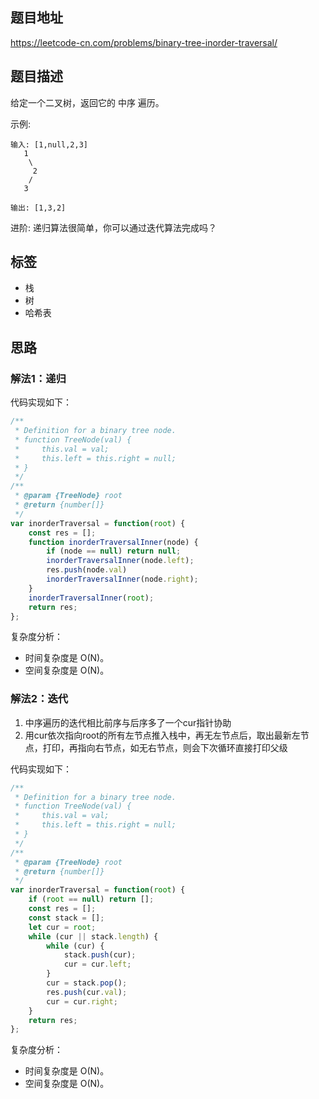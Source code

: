 ## 题目地址

https://leetcode-cn.com/problems/binary-tree-inorder-traversal/

## 题目描述

给定一个二叉树，返回它的 中序 遍历。

示例:
```
输入: [1,null,2,3]  
   1
    \
     2
    /
   3 

输出: [1,3,2]
```

进阶: 递归算法很简单，你可以通过迭代算法完成吗？

## 标签

- 栈
- 树
- 哈希表

## 思路

### 解法1：递归

代码实现如下：
```javascript
/**
 * Definition for a binary tree node.
 * function TreeNode(val) {
 *     this.val = val;
 *     this.left = this.right = null;
 * }
 */
/**
 * @param {TreeNode} root
 * @return {number[]}
 */
var inorderTraversal = function(root) {
    const res = [];
    function inorderTraversalInner(node) {
        if (node == null) return null;
        inorderTraversalInner(node.left);
        res.push(node.val)
        inorderTraversalInner(node.right);
    }
    inorderTraversalInner(root);
    return res;
};
```

复杂度分析：

- 时间复杂度是 O(N)。
- 空间复杂度是 O(N)。

### 解法2：迭代

1. 中序遍历的迭代相比前序与后序多了一个cur指针协助
2. 用cur依次指向root的所有左节点推入栈中，再无左节点后，取出最新左节点，打印，再指向右节点，如无右节点，则会下次循环直接打印父级

代码实现如下：
```javascript
/**
 * Definition for a binary tree node.
 * function TreeNode(val) {
 *     this.val = val;
 *     this.left = this.right = null;
 * }
 */
/**
 * @param {TreeNode} root
 * @return {number[]}
 */
var inorderTraversal = function(root) {
    if (root == null) return [];
    const res = [];
    const stack = [];
    let cur = root;
    while (cur || stack.length) {
        while (cur) {
            stack.push(cur);
            cur = cur.left;
        }
        cur = stack.pop();
        res.push(cur.val);
        cur = cur.right;
    }
    return res;
};
```

复杂度分析：

- 时间复杂度是 O(N)。
- 空间复杂度是 O(N)。

